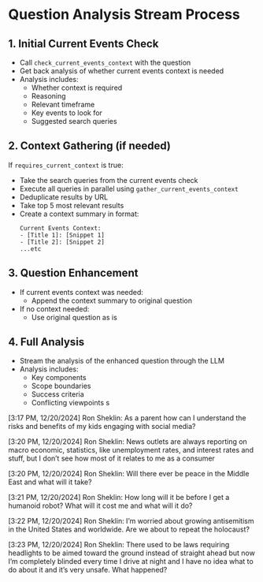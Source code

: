 

# Question Analysis Stream Process

## 1. Initial Current Events Check
- Call `check_current_events_context` with the question
- Get back analysis of whether current events context is needed
- Analysis includes:
  - Whether context is required
  - Reasoning
  - Relevant timeframe
  - Key events to look for
  - Suggested search queries

## 2. Context Gathering (if needed)
If `requires_current_context` is true:
- Take the search queries from the current events check
- Execute all queries in parallel using `gather_current_events_context`
- Deduplicate results by URL
- Take top 5 most relevant results
- Create a context summary in format:
  ```
  Current Events Context:
  - [Title 1]: [Snippet 1]
  - [Title 2]: [Snippet 2]
  ...etc
  ```

## 3. Question Enhancement
- If current events context was needed:
  - Append the context summary to original question
- If no context needed:
  - Use original question as is

## 4. Full Analysis
- Stream the analysis of the enhanced question through the LLM
- Analysis includes:
  - Key components
  - Scope boundaries
  - Success criteria
  - Conflicting viewpoints
s

[3:17 PM, 12/20/2024] Ron Sheklin: As a parent how can I understand the risks and benefits of my kids engaging with social media?

[3:20 PM, 12/20/2024] Ron Sheklin: News outlets are always reporting on macro economic, statistics, like unemployment rates, and interest rates and stuff, but I don’t see how most of it relates to me as a consumer

[3:20 PM, 12/20/2024] Ron Sheklin: Will there ever be peace in the Middle East and what will it take?

[3:21 PM, 12/20/2024] Ron Sheklin: How long will it be before I get a humanoid robot? What will it cost me and what will it do?

[3:22 PM, 12/20/2024] Ron Sheklin: I’m worried about growing antisemitism in the United States and worldwide. Are we about to repeat the holocaust?

[3:23 PM, 12/20/2024] Ron Sheklin: There used to be laws requiring headlights to be aimed toward the ground instead of straight ahead but now I’m completely blinded every time I drive at night and I have no idea what to do about it and it’s very unsafe. What happened?
